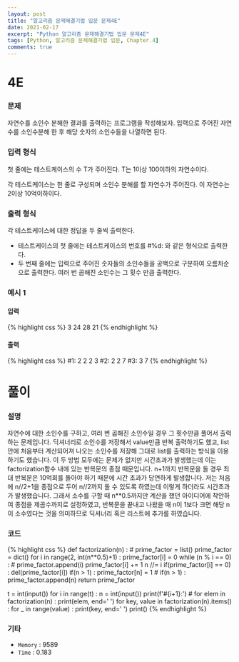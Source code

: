 ```yaml
---
layout: post
title: "알고리즘 문제해결기법 입문 문제4E"
date: 2021-02-17
excerpt: "Python 알고리즘 문제해결기법 입문 문제4E"
tags: [Python, 알고리즘 문제해결기법 입문, Chapter.4]
comments: true
---
```

# 4E

### 문제
자연수를 소인수 분해한 결과를 출력하는 프로그램을 작성해보자. 입력으로 주어진 자연수를 소인수분해 한 후 해당 숫자의 소인수들을 나열하면 된다.

### 입력 형식
첫 줄에는 테스트케이스의 수 T가 주어진다. T는 1이상 100이하의 자연수이다.

각 테스트케이스는 한 줄로 구성되며 소인수 분해를 할 자연수가 주어진다. 이 자연수는 2이상 10억이하이다. 

### 출력 형식
각 테스트케이스에 대한 정답을 두 줄씩 출력한다.

- 테스트케이스의 첫 줄에는 테스트케이스의 번호를 #%d: 와 같은 형식으로 출력한다.
- 두 번째 줄에는 입력으로 주어진 숫자들의 소인수들을 공백으로 구분하여 오름차순으로 출력한다. 여러 번 곱해진 소인수는 그 횟수 만큼 출력한다.

### 예시 1
#### 입력
{% highlight css %}
3
24
28
21
{% endhighlight %}
#### 출력
{% highlight css %}
#1:
2 2 2 3 
#2:
2 2 7 
#3:
3 7 
{% endhighlight %}

# 풀이

### 설명
자연수에 대한 소인수를 구하고, 여러 번 곱해진 소인수일 경우 그 횟수만큼 풀어서 출력하는 문제입니다. 딕셔너리로 소인수를 저장해서 value만큼 반복 출력하기도 했고, list안에 처음부터 계산되어져 나오는 소인수를 저장해 그대로 list를 출력하는 방식을 이용하기도 했습니다. 이 두 방법 모두에는 문제가 없지만 시간초과가 발생했는데 이는 factorization함수 내에 있는 반복문의 종점 때문입니다. n+1까지 반복문을 돌 경우 최대 반복문은 10억회를 돌아야 하기 때문에 시간 초과가 당연하게 발생합니다. 저는 처음에 n//2+1을 종점으로 두어 n//2까지 돌 수 있도록 하였는데 이렇게 하더라도 시간초과가 발생했습니다. 그래서 소수를 구할 때 n**0.5까지만 계산을 했던 아이디어에 착안하여 종점을 제곱수까지로 설정하였고, 반복문을 끝내고 나왔을 때 n이 1보다 크면 해당 n이 소수였다는 것을 의미하므로 딕셔너리 혹은 리스트에 추가를 하였습니다.

### 코드
{% highlight css %}
def factorization(n) :
	# prime_factor = list()
	prime_factor = dict()
	for i in range(2, int(n**0.5)+1) :
		prime_factor[i] = 0
		while (n % i == 0) :
			# prime_factor.append(i)
			prime_factor[i] += 1
			n //= i
		if(prime_factor[i] == 0) : del(prime_factor[i])
	if(n > 1) : prime_factor[n] = 1
	# if(n > 1) : prime_factor.append(n)
	return prime_factor

t = int(input())
for i in range(t) :
	n = int(input())
	print(f'#{i+1}:')
	# for elem in factorization(n) : print(elem, end=' ')
	for key, value in factorization(n).items() :
		for _ in range(value) : print(key, end=' ')
	print()
{% endhighlight %}

### 기타
- `Memory` : 9589
- `Time` : 0.183